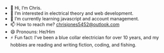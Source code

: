 - 👋 Hi, I’m Chris.
- 👀 I’m interested in electrical theory and web development.
- 🌱 I’m currently learning javascript and account management.
- 📫 How to reach me? chrisjones5452@outlook.com
- 😄 Pronouns: He/Him
- ⚡ Fun fact: I've been a blue collar electrician for over 10 years, and my hobbies are reading and writing fiction, coding, and fishing.

<!---
Sparky-turned-Coder/Sparky-turned-Coder is a ✨ special ✨ repository because its `README.md` (this file) appears on your GitHub profile.
You can click the Preview link to take a look at your changes.
--->
